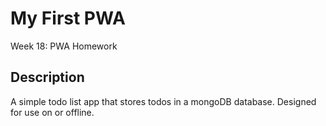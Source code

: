# My First PWA
Week 18: PWA Homework

## Description
A simple todo list app that stores todos in a mongoDB database. Designed for use on or offline.
